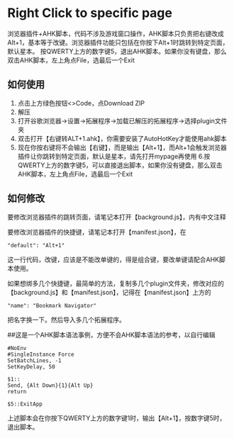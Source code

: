 # Right Click to specific page

浏览器插件+AHK脚本，代码不涉及游戏窗口操作，AHK脚本只负责把右键改成Alt+1，基本等于改键。浏览器插件功能只包括在你按下Alt+1时跳转到特定页面，默认星本。
按QWERTY上方的数字键5，退出AHK脚本。如果你没有键盘，那么双击AHK脚本，左上角点File，选最后一个Exit

## 如何使用

1. 点击上方绿色按钮<>Code，点Download ZIP
2. 解压
3. 打开谷歌浏览器→设置→拓展程序→加载已解压的拓展程序→选择plugin文件夹
4. 双击打开【右键转ALT+1.ahk】，你需要安装了AutoHotKey才能使用ahk脚本
5. 现在你按右键将不会输出【右键】，而是输出【Alt+1】，而Alt+1会触发浏览器插件让你跳转到特定页面，默认是星本，请先打开mypage再使用
6.按QWERTY上方的数字键5，可以直接退出脚本，如果你没有键盘，那么双击AHK脚本，左上角点File，选最后一个Exit

## 如何修改
要修改浏览器插件的跳转页面，请笔记本打开【background.js】，内有中文注释

要修改浏览器插件的快捷键，请笔记本打开【manifest.json】，在
```
"default": "Alt+1"
```
这一行代码，改键，应该是不能改单键的，得是组合键，要改单键请配合AHK脚本使用。

如果想绑多几个快捷键，最简单的方法，复制多几个plugin文件夹，修改对应的【background.js】和【manifest.json】，记得在【manifest.json】上方的
```
"name": "Bookmark Navigator"
```
把名字换一下。然后导入多几个拓展程序。

##这是一个AHK脚本语法事例，方便不会AHK脚本语法的参考，以自行编辑
```
#NoEnv
#SingleInstance Force
SetBatchLines, -1
SetKeyDelay, 50

$1::
Send, {Alt Down}{1}{Alt Up}
return

$5::ExitApp
```
上述脚本会在你按下QWERTY上方的数字键1时，输出【Alt+1】，按数字键5时，退出脚本。
